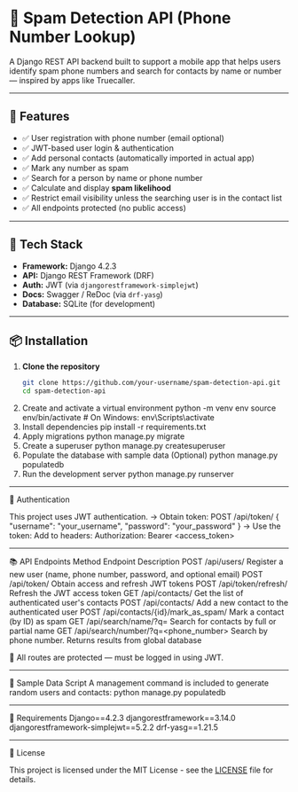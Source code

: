 # 📱 Spam Detection API (Phone Number Lookup)

A Django REST API backend built to support a mobile app that helps users identify spam phone numbers and search for contacts by name or number — inspired by apps like Truecaller.

---

## 🔧 Features

- ✅ User registration with phone number (email optional)
- ✅ JWT-based user login & authentication
- ✅ Add personal contacts (automatically imported in actual app)
- ✅ Mark any number as spam
- ✅ Search for a person by name or phone number
- ✅ Calculate and display **spam likelihood**
- ✅ Restrict email visibility unless the searching user is in the contact list
- ✅ All endpoints protected (no public access)

---

## 🧱 Tech Stack

- **Framework:** Django 4.2.3
- **API:** Django REST Framework (DRF)
- **Auth:** JWT (via `djangorestframework-simplejwt`)
- **Docs:** Swagger / ReDoc (via `drf-yasg`)
- **Database:** SQLite (for development)

---

## 📦 Installation

1. **Clone the repository**
   ```bash
   git clone https://github.com/your-username/spam-detection-api.git
   cd spam-detection-api
2. Create and activate a virtual environment
   python -m venv env
   source env/bin/activate  # On Windows: env\Scripts\activate
3. Install dependencies
   pip install -r requirements.txt
4. Apply migrations
   python manage.py migrate
5. Create a superuser
   python manage.py createsuperuser
6. Populate the database with sample data (Optional)
   python manage.py populatedb
7. Run the development server
   python manage.py runserver

---

🔐 Authentication

This project uses JWT authentication.
-> Obtain token:
      POST /api/token/
     {
        "username": "your_username",
        "password": "your_password"
     }
-> Use the token: Add to headers:
      Authorization: Bearer <access_token>

---

📚 API Endpoints
Method	Endpoint	Description
POST	/api/users/	Register a new user (name, phone number, password, and optional email)
POST	/api/token/	Obtain access and refresh JWT tokens
POST	/api/token/refresh/	Refresh the JWT access token
GET	/api/contacts/	Get the list of authenticated user's contacts
POST	/api/contacts/	Add a new contact to the authenticated user
POST	/api/contacts/{id}/mark_as_spam/	Mark a contact (by ID) as spam
GET	/api/search/name/?q=<name>	Search for contacts by full or partial name
GET	/api/search/number/?q=<phone_number>	Search by phone number. Returns results from global database

📌 All routes are protected — must be logged in using JWT.

---

🧪 Sample Data Script
A management command is included to generate random users and contacts:
    python manage.py populatedb

---

🧾 Requirements
    Django==4.2.3
    djangorestframework==3.14.0
    djangorestframework-simplejwt==5.2.2
    drf-yasg==1.21.5

---

📄 License

This project is licensed under the MIT License - see the [LICENSE](LICENSE) file for details.


